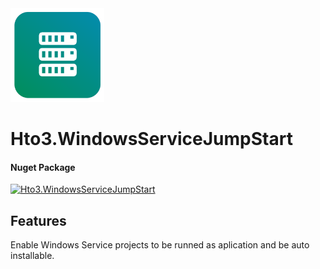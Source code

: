 ﻿<img alt="logo" width="150" height="150" src="nuget-logo.png">

Hto3.WindowsServiceJumpStart
========================================

#### Nuget Package
[![Hto3.WindowsServiceJumpStart](https://img.shields.io/nuget/v/Hto3.WindowsServiceJumpStart.svg)](https://www.nuget.org/packages/Hto3.WindowsServiceJumpStart/)

Features
--------
Enable Windows Service projects to be runned as aplication and be auto installable.